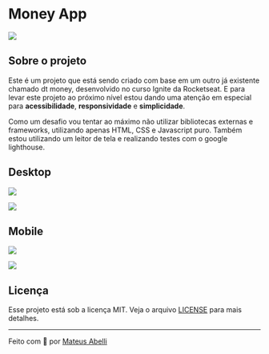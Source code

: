 # Money App

![](https://i.postimg.cc/3w0t0Qd5/Anima-o.gif)

## Sobre o projeto

Este é um projeto que está sendo criado com base em um outro já existente chamado dt money, desenvolvido no curso Ignite da Rocketseat. E para levar este projeto ao próximo nível estou dando uma atenção em especial para **acessibilidade**, **responsividade** e **simplicidade**.

Como um desafio vou tentar ao máximo não utilizar bibliotecas externas e frameworks, utilizando apenas HTML, CSS e Javascript puro. Também estou utilizando um leitor de tela e realizando testes com o google lighthouse.

## Desktop

![](https://i.postimg.cc/bvnRN0Bq/lighthouse-score.png)

![](https://i.postimg.cc/SxCXnZk1/localhost-5500.png)

## Mobile

![](https://i.postimg.cc/mDGyccvC/lighthouse-mobile.png)

![](https://i.postimg.cc/XJcc9jWh/phone-preview.png)

## Licença

Esse projeto está sob a licença MIT. Veja o arquivo [LICENSE](./LICENSE.md) para mais detalhes.

---

Feito com 💜 por [Mateus Abelli](https://github.com/mateusabelli)
